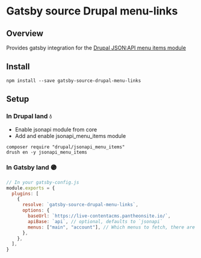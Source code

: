 # Gatsby source Drupal menu-links

## Overview

Provides gatsby integration for the [Drupal JSON:API menu items module](https://drupal.org/project/jsonapi_menu_items)

## Install

```
npm install --save gatsby-source-drupal-menu-links
```

## Setup

### In Drupal land 💧

- Enable jsonapi module from core
- Add and enable jsonapi_menu_items module
```
composer require "drupal/jsonapi_menu_items"
drush en -y jsonapi_menu_items
```

### In Gatsby land 🟣

```javascript
// In your gatsby-config.js
module.exports = {
  plugins: [
    {
      resolve: `gatsby-source-drupal-menu-links`,
      options: {
        baseUrl: `https://live-contentacms.pantheonsite.io/`,
        apiBase: `api`, // optional, defaults to `jsonapi`
        menus: ["main", "account"], // Which menus to fetch, there are the menu IDs.
      },
    },
  ],
}
```
